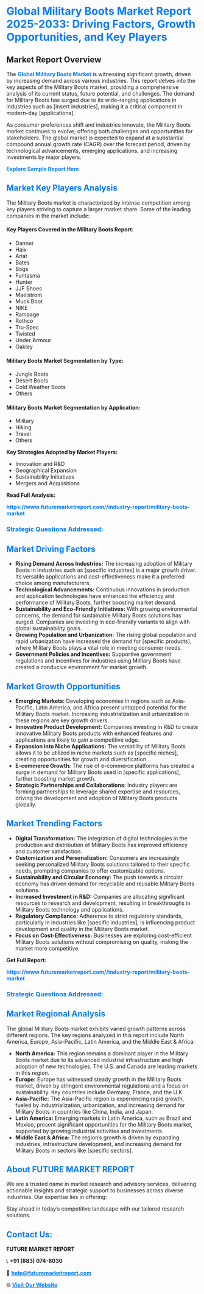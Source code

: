 <h1 style="color: #007BFF;">Global Military Boots Market Report 2025-2033: Driving Factors, Growth Opportunities, and Key Players</h1>

<section id="overview">
<h2>Market Report Overview</h2>
<p>The <a href="https://www.futuremarketreport.com//industry-report/military-boots-market" style="color: #007BFF; text-decoration: none;"><strong>Global Military Boots Market</strong></a> is witnessing significant growth, driven by increasing demand across various industries. This report delves into the key aspects of the Military Boots market, providing a comprehensive analysis of its current status, future potential, and challenges. The demand for Military Boots has surged due to its wide-ranging applications in industries such as [insert industries], making it a critical component in modern-day [applications].</p>
<p>As consumer preferences shift and industries innovate, the Military Boots market continues to evolve, offering both challenges and opportunities for stakeholders. The global market is expected to expand at a substantial compound annual growth rate (CAGR) over the forecast period, driven by technological advancements, emerging applications, and increasing investments by major players.</p>
</section>

<section id="overview">
<p><a href="https://www.futuremarketreport.com//request-sample/reportId=91958" style="color: #007BFF; text-decoration: none;"><strong>Explore Sample Report Here</strong></a></p>
</section>

<section id="key-players">
<h2 style="color: #007BFF;">Market Key Players Analysis</h2>
<p>The Military Boots market is characterized by intense competition among key players striving to capture a larger market share. Some of the leading companies in the market include:</p>
<h4>Key Players Covered in the Military Boots Report:</h4>
<ul><li>Danner</li><li>Haix</li><li>Ariat</li><li>Bates</li><li>Bogs</li><li>Funtasma</li><li>Hunter</li><li>JJF Shoes</li><li>Maelstrom</li><li>Muck Boot</li><li>NIKE</li><li>Rampage</li><li>Rothco</li><li>Tru-Spec</li><li>Twisted</li><li>Under Armour</li><li>Oakley</li></ul>
<h4>Military Boots Market Segmentation by Type:</h4>
<ul><li>Jungle Boots</li><li>Desert Boots</li><li>Cold Weather Boots</li><li>Others</li></ul>

<h4>Military Boots Market Segmentation by Application:</h4>
<ul><li>Military</li><li>Hiking</li><li>Travel</li><li>Others</li></ul>
<p><strong>Key Strategies Adopted by Market Players:</strong></p>
<ul>
<li>Innovation and R&D</li>
<li>Geographical Expansion</li>
<li>Sustainability Initiatives</li>
<li>Mergers and Acquisitions</li>
</ul>
</section>

<section>
<p><strong>Read Full Analysis: </strong></p><a href="https://www.futuremarketreport.com//industry-report/military-boots-market" style="color: #007BFF; text-decoration: none;"><strong>https://www.futuremarketreport.com//industry-report/military-boots-market</strong></a>
<h3 style="color: #007BFF;">Strategic Questions Addressed:</h3>
</section>

<section id="driving-factors">
<h2 style="color: #007BFF;">Market Driving Factors</h2>
<ul>
<li><strong>Rising Demand Across Industries:</strong> The increasing adoption of Military Boots in industries such as [specific industries] is a major growth driver. Its versatile applications and cost-effectiveness make it a preferred choice among manufacturers.</li>
<li><strong>Technological Advancements:</strong> Continuous innovations in production and application technologies have enhanced the efficiency and performance of Military Boots, further boosting market demand.</li>
<li><strong>Sustainability and Eco-Friendly Initiatives:</strong> With growing environmental concerns, the demand for sustainable Military Boots solutions has surged. Companies are investing in eco-friendly variants to align with global sustainability goals.</li>
<li><strong>Growing Population and Urbanization:</strong> The rising global population and rapid urbanization have increased the demand for [specific products], where Military Boots plays a vital role in meeting consumer needs.</li>
<li><strong>Government Policies and Incentives:</strong> Supportive government regulations and incentives for industries using Military Boots have created a conducive environment for market growth.</li>
</ul>
</section>

<section id="growth-opportunities">
<h2 style="color: #007BFF;">Market Growth Opportunities</h2>
<ul>
<li><strong>Emerging Markets:</strong> Developing economies in regions such as Asia-Pacific, Latin America, and Africa present untapped potential for the Military Boots market. Increasing industrialization and urbanization in these regions are key growth drivers.</li>
<li><strong>Innovative Product Development:</strong> Companies investing in R&D to create innovative Military Boots products with enhanced features and applications are likely to gain a competitive edge.</li>
<li><strong>Expansion into Niche Applications:</strong> The versatility of Military Boots allows it to be utilized in niche markets such as [specific niches], creating opportunities for growth and diversification.</li>
<li><strong>E-commerce Growth:</strong> The rise of e-commerce platforms has created a surge in demand for Military Boots used in [specific applications], further boosting market growth.</li>
<li><strong>Strategic Partnerships and Collaborations:</strong> Industry players are forming partnerships to leverage shared expertise and resources, driving the development and adoption of Military Boots products globally.</li>
</ul>
</section>

<section id="trending-factors">
<h2 style="color: #007BFF;">Market Trending Factors</h2>
<ul>
<li><strong>Digital Transformation:</strong> The integration of digital technologies in the production and distribution of Military Boots has improved efficiency and customer satisfaction.</li>
<li><strong>Customization and Personalization:</strong> Consumers are increasingly seeking personalized Military Boots solutions tailored to their specific needs, prompting companies to offer customizable options.</li>
<li><strong>Sustainability and Circular Economy:</strong> The push towards a circular economy has driven demand for recyclable and reusable Military Boots solutions.</li>
<li><strong>Increased Investment in R&D:</strong> Companies are allocating significant resources to research and development, resulting in breakthroughs in Military Boots technology and applications.</li>
<li><strong>Regulatory Compliance:</strong> Adherence to strict regulatory standards, particularly in industries like [specific industries], is influencing product development and quality in the Military Boots market.</li>
<li><strong>Focus on Cost-Effectiveness:</strong> Businesses are exploring cost-efficient Military Boots solutions without compromising on quality, making the market more competitive.</li>
</ul>
</section>

<section>
<p><strong>Get Full Report: </strong></p><a href="https://www.futuremarketreport.com//industry-report/military-boots-market" style="color: #007BFF; text-decoration: none;"><strong>https://www.futuremarketreport.com//industry-report/military-boots-market</strong></a>
<h3 style="color: #007BFF;">Strategic Questions Addressed:</h3>
</section>


<section id="regional-analysis">
<h2 style="color: #007BFF;">Market Regional Analysis</h2>
<p>The global Military Boots market exhibits varied growth patterns across different regions. The key regions analyzed in this report include North America, Europe, Asia-Pacific, Latin America, and the Middle East & Africa:</p>
<ul>
<li><strong>North America:</strong> This region remains a dominant player in the Military Boots market due to its advanced industrial infrastructure and high adoption of new technologies. The U.S. and Canada are leading markets in this region.</li>
<li><strong>Europe:</strong> Europe has witnessed steady growth in the Military Boots market, driven by stringent environmental regulations and a focus on sustainability. Key countries include Germany, France, and the U.K.</li>
<li><strong>Asia-Pacific:</strong> The Asia-Pacific region is experiencing rapid growth, fueled by industrialization, urbanization, and increasing demand for Military Boots in countries like China, India, and Japan.</li>
<li><strong>Latin America:</strong> Emerging markets in Latin America, such as Brazil and Mexico, present significant opportunities for the Military Boots market, supported by growing industrial activities and investments.</li>
<li><strong>Middle East & Africa:</strong> The region’s growth is driven by expanding industries, infrastructure development, and increasing demand for Military Boots in sectors like [specific sectors].</li>
</ul>
</section>

<footer>
<h2 style="color: #007BFF;">About FUTURE MARKET REPORT</h2>
<p>We are a trusted name in market research and advisory services, delivering actionable insights and strategic support to businesses across diverse industries. Our expertise lies in offering:</p>

<p>Stay ahead in today’s competitive landscape with our tailored research solutions.</p>

<h2 style="color: #007BFF;">Contact Us:</h2>
<p><strong>FUTURE MARKET REPORT</strong></p>
<p>📞 <strong>+91 (883) 074-8030</strong></p>
<p>📧 <strong><a href="mailto:help@futuremarketreport.com" style="color: #007BFF;">help@futuremarketreport.com</a></strong></p>
<p>🌐 <strong><a href="https://www.futuremarketreport.com/" style="color: #007BFF;">Visit Our Website</a></strong></p>
</footer>